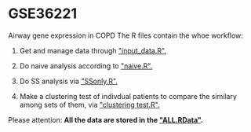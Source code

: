 # GSE36221
Airway gene expression in COPD
The R files contain the whoe workflow:
1. Get and manage data through ["input_data.R".](https://github.com/Chengshu21/DYPER_GSE36221/blob/master/R/input_data.R)

2. Do naive analysis according to ["naive.R".](https://github.com/Chengshu21/DYPER_GSE36221/blob/master/R/naive.R)

3. Do SS analysis via ["SSonly.R".](https://github.com/Chengshu21/DYPER_GSE36221/blob/master/R/SSonly.R)

4. Make a clustering test of indivdual patients to compare the similary among sets of them, via ["clustering test.R".](https://github.com/Chengshu21/DYPER_GSE36221/blob/master/R/clustering%20test.R)


Please attention:
**All the data are stored in the ["ALL.RData"](https://github.com/Chengshu21/DYPER_GSE36221/blob/master/data/ALL.RData).**

